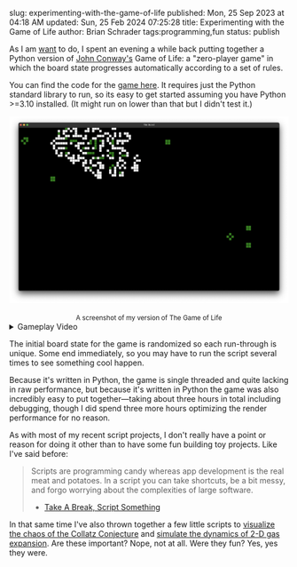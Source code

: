 slug: experimenting-with-the-game-of-life
published: Mon, 25 Sep 2023 at 04:18 AM
updated: Sun, 25 Feb 2024 07:25:28 
title: Experimenting with the Game of Life
author: Brian Schrader
tags:programming,fun
status: publish


As I am [want][mp] to do, I spent an evening a while back putting together a Python version of [John Conway's][jc] Game of Life: a &quot;zero-player game&quot; in which the board state progresses automatically according to a set of rules.

You can find the code for the [game here][code]. It requires just the Python standard library to run, so its easy to get started assuming you have Python >=3.10 installed. (It might run on lower than that but I didn't test it.)

![A screenshot of the Game of Life][life]
<center><small>A screenshot of my version of The Game of Life</small></center>

<details>
<summary>Gameplay Video</summary>
<div>

<video autoplay="false" preload="false" controls>
    <source src="/images/blog/Gol.mp4" type="video/mp4">
</video>
<center><small>Thrilling, right?</small></center>
</div>
</details>

The initial board state for the game is randomized so each run-through is unique. Some end immediately, so you may have to run the script several times to see something cool happen.

Because it's written in Python, the game is single threaded and quite lacking in raw performance, but because it's written in Python the game was also incredibly easy to put together&mdash;taking about three hours in total including debugging, though I did spend three more hours optimizing the render performance for no reason.

As with most of my recent script projects, I don't really have a point or reason for doing it other than to have some fun building toy projects. Like I've said before:

> Scripts are programming candy whereas app development is the real meat and potatoes. In a script you can take shortcuts, be a bit messy, and forgo worrying about the complexities of large software.<br />
> - [Take A Break, Script Something](/archive/take-a-break-script-something/)

In that same time I've also thrown together a few little scripts to [visualize the chaos of the Collatz Conjecture][collatz] and [simulate the dynamics of 2-D gas expansion][gas]. Are these important? Nope, not at all. Were they fun? Yes, yes they were.


[code]: https://gist.github.com/Sonictherocketman/4551dcf001932639a03e8849be92ff71
[life]: /images/blog/life.png
[mp]: /archive/fun-with-math-calculating-multiplicative-persistence/
[jc]: https://en.wikipedia.org/wiki/John_Horton_Conway
[gas]: https://gist.github.com/Sonictherocketman/be0a4aa1a43d3c74604ea9f3f5352e63
[collatz]: https://gist.github.com/Sonictherocketman/5d51d3c8e739624404f3f8535fb1f564
